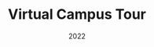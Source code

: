 ---
layout: project
type: project
image: img/projects/virtual-campus-tour-logo.jpeg
title: "Virtual Campus Tour"
date: 2022
published: True
labels:
  - Web Development
summary: "As of Fall 2022, the University of Hawaii at Manoa (UHM), had a virtual campus tour comprised of YouTube videos along with a third-party application that describes the buildings. By the UHM having a tour, it allowed for the university to be more accessible to out-of-state and neighboring island residents who are not able to visit campus. Therefore, my team and I created a virtual campus tour with the idea of it being 'for students by students.’"
---